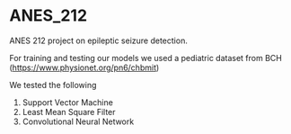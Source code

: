 # ANES_212
ANES 212 project on epileptic seizure detection.

For training and testing our models we used a pediatric dataset from BCH (https://www.physionet.org/pn6/chbmit)

We tested the following

1. Support Vector Machine
2. Least Mean Square Filter
3. Convolutional Neural Network